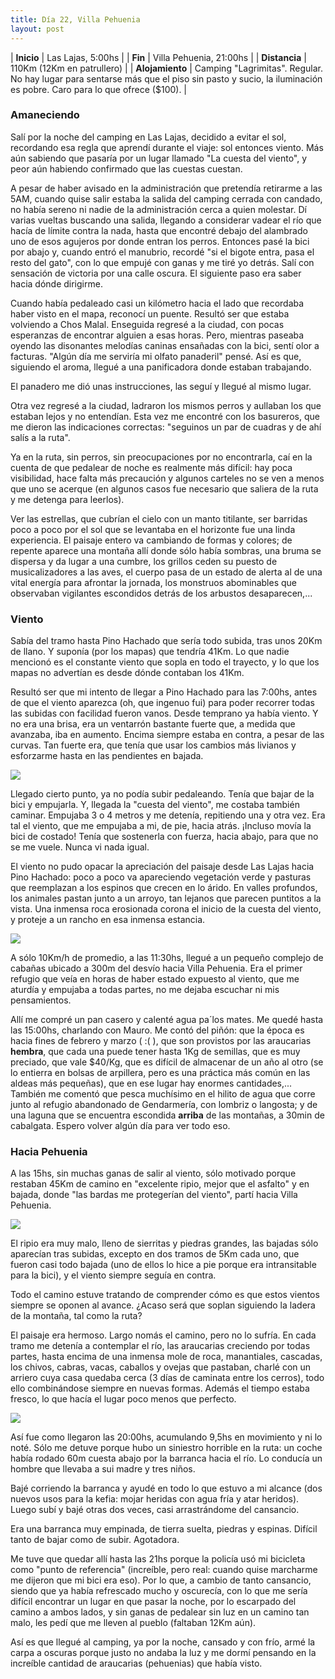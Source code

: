 ```yaml
---
title: Día 22, Villa Pehuenia
layout: post
---
```


| **Inicio**             | Las Lajas, 5:00hs |
| **Fin**                 | Villa Pehuenia, 21:00hs |
| **Distancia**       | 110Km (12Km en patrullero) |
| **Alojamiento**    | Camping "Lagrimitas". Regular. No hay lugar para sentarse más que el piso sin pasto y sucio, la iluminación es pobre. Caro para lo que ofrece ($100). |

### Amaneciendo
Salí por la noche del camping en Las Lajas, decidido a evitar el sol, recordando esa regla que aprendí durante el viaje: sol entonces viento. Más aún sabiendo que pasaría por un lugar llamado "La cuesta del viento", y peor aún habiendo confirmado que las cuestas cuestan.

A pesar de haber avisado en la administración que pretendía retirarme a las 5AM, cuando quise salir estaba la salida del camping cerrada con candado, no había sereno ni nadie de la administración cerca a quien molestar. Dí varias vueltas buscando una salida, llegando a considerar vadear el río que hacía de límite contra la nada, hasta que encontré debajo del alambrado uno de esos agujeros por donde entran los perros. Entonces pasé la bici por abajo y, cuando entró el manubrio, recordé "si el bigote entra, pasa el resto del gato", con lo que empujé con ganas y me tiré yo detrás. Salí con sensación de victoria por una calle oscura. El siguiente paso era saber hacia dónde dirigirme.

Cuando había pedaleado casi un kilómetro hacia el lado que recordaba haber visto en el mapa, reconocí un puente. Resultó ser que estaba volviendo a Chos Malal. Enseguida regresé a la ciudad, con pocas esperanzas de encontrar alguien a esas horas. Pero, mientras paseaba oyendo las disonantes melodías caninas ensañadas con la bici, sentí olor a facturas. "Algún día me serviría mi olfato panaderil" pensé. Así es que, siguiendo el aroma, llegué a una panificadora donde estaban trabajando.

El panadero me dió unas instrucciones, las seguí y llegué al mismo lugar.

Otra vez regresé a la ciudad, ladraron los mismos perros y aullaban los que estaban lejos y no entendían. Esta vez me encontré con los basureros, que me dieron las indicaciones correctas: "seguinos un par de cuadras y de ahí salís a la ruta".

Ya en la ruta, sin perros, sin preocupaciones por no encontrarla, caí en la cuenta de que pedalear de noche es realmente más difícil: hay poca visibilidad, hace falta más precaución y algunos carteles no se ven a menos que uno se acerque (en algunos casos fue necesario que saliera de la ruta y me detenga para leerlos).

Ver las estrellas, que cubrían el cielo con un manto titilante, ser barridas poco a poco por el sol que se levantaba en el horizonte fue una linda experiencia. El paisaje entero va cambiando de formas y colores; de repente aparece una montaña allí donde sólo había sombras, una bruma se dispersa y da lugar a una cumbre, los grillos ceden su puesto de musicalizadores a las aves, el cuerpo pasa de un estado de alerta al de una vital energía para afrontar la jornada, los monstruos abominables que observaban vigilantes escondidos detrás de los arbustos desaparecen,...

### Viento
Sabía del tramo hasta Pino Hachado que sería todo subida, tras unos 20Km de llano. Y suponía (por los mapas) que tendría 41Km. Lo que nadie mencionó es el constante viento que sopla en todo el trayecto, y lo que los mapas no advertían es desde dónde contaban los 41Km.

Resultó ser que mi intento de llegar a Pino Hachado para las 7:00hs, antes de que el viento aparezca (oh, que ingenuo fui) para poder recorrer todas las subidas con facilidad fueron vanos. Desde temprano ya había viento. Y no era una brisa, era un ventarrón bastante fuerte que, a medida que avanzaba, iba en aumento. Encima siempre estaba en contra, a pesar de las curvas. Tan fuerte era, que tenía que usar los cambios más livianos y esforzarme hasta en las pendientes en bajada.

[![](/images/2015-01-27-villa-pehuenia_2_thumb.jpg)](/images/2015-01-27-villa-pehuenia_2.jpg)

Llegado cierto punto, ya no podía subir pedaleando. Tenía que bajar de la bici y empujarla. Y, llegada la "cuesta del viento", me costaba también caminar. Empujaba 3 o 4 metros y me detenía, repitiendo una y otra vez. Era tal el viento, que me empujaba a mi, de pie, hacia atrás. ¡Incluso movía la bici de costado! Tenía que sostenerla con fuerza, hacia abajo, para que no se me vuele. Nunca vi nada igual.

El viento no pudo opacar la apreciación del paisaje desde Las Lajas hacia Pino Hachado: poco a poco va apareciendo vegetación verde y pasturas que reemplazan a los espinos que crecen en lo árido. En valles profundos, los animales pastan junto a un arroyo, tan lejanos que parecen puntitos a la vista. Una inmensa roca erosionada corona el inicio de la cuesta del viento, y proteje a un rancho en esa inmensa estancia.

[![](/images/2015-01-27-villa-pehuenia_1_thumb.jpg)](/images/2015-01-27-villa-pehuenia_1.jpg)

A sólo 10Km/h de promedio, a las 11:30hs, llegué a un pequeño complejo de cabañas ubicado a 300m del desvío hacia Villa Pehuenia. Era el primer refugio que veía en horas de haber estado expuesto al viento, que me aturdía y empujaba a todas partes, no me dejaba escuchar ni mis pensamientos.

Allí me compré un pan casero y calenté agua pa´los mates. Me quedé hasta las 15:00hs, charlando con Mauro. Me contó del piñón: que la época es hacia fines de febrero y marzo ( :( ), que son provistos por las araucarias **hembra**, que cada una puede tener hasta 1Kg de semillas, que es muy preciado, que vale $40/Kg, que es difícil de almacenar de un año al otro (se lo entierra en bolsas de  arpillera, pero es una práctica más común en las aldeas más pequeñas), que en ese lugar hay enormes cantidades,... También me comentó que pesca muchísimo en el hilito de agua que corre junto al refugio abandonado de Gendarmería, con lombriz o langosta; y de una laguna que se encuentra escondida **arriba** de las montañas, a 30min de cabalgata. Espero volver algún día para ver todo eso.

### Hacia Pehuenia
A las 15hs, sin muchas ganas de salir al viento, sólo motivado porque restaban 45Km de camino en "excelente ripio, mejor que el asfalto" y en bajada, donde "las bardas me protegerían del viento", partí hacia Villa Pehuenia.

[![](/images/2015-01-27-villa-pehuenia_3_thumb.jpg)](/images/2015-01-27-villa-pehuenia_3.jpg)

El ripio era muy malo, lleno de sierritas y piedras grandes, las bajadas sólo aparecían tras subidas, excepto en dos tramos de 5Km cada uno, que fueron casi todo bajada (uno de ellos lo hice a pie porque era intransitable para la bici), y el viento siempre seguía en contra.

Todo el camino estuve tratando de comprender cómo es que estos vientos siempre se oponen al avance. ¿Acaso será que soplan siguiendo la ladera de la montaña, tal como la ruta?

El paisaje era hermoso. Largo nomás el camino, pero no lo sufría. En cada tramo me detenía a contemplar el río, las araucarias creciendo por todas partes, hasta encima de una inmensa mole de roca, manantiales, cascadas, los chivos, cabras, vacas, caballos y ovejas que pastaban, charlé con un arriero cuya casa quedaba cerca (3 días de caminata entre los cerros), todo ello combinándose siempre en nuevas formas. Además el tiempo estaba fresco, lo que hacía el lugar poco menos que perfecto.

[![](https://cloud.githubusercontent.com/assets/1107605/6106245/6d6e7fd4-b03e-11e4-87de-2cb3032c30c1.JPG)](https://cloud.githubusercontent.com/assets/1107605/6106229/445ef45c-b03e-11e4-9b17-74d8ca15adb5.JPG)

Así fue como llegaron las 20:00hs, acumulando 9,5hs en movimiento y ni lo noté. Sólo me detuve porque hubo un siniestro horrible en la ruta: un coche había rodado 60m cuesta abajo por la barranca hacia el río. Lo conducía un hombre que llevaba a sui madre y tres niños.

Bajé corriendo la barranca y ayudé en todo lo que estuvo a mi alcance (dos nuevos usos para la kefia: mojar heridas con agua fría y atar heridos). Luego subí y bajé otras dos veces, casi arrastrándome del cansancio.

Era una barranca muy empinada, de tierra suelta, piedras y espinas. Difícil tanto de bajar como de subir. Agotadora.

Me tuve que quedar allí hasta las 21hs porque la policía usó mi bicicleta como "punto de referencia" (increíble, pero real: cuando quise marcharme me dijeron que mi bici era eso). Por lo que, a cambio de tanto cansancio, siendo que ya había refrescado mucho y oscurecía, con lo que me sería difícil encontrar un lugar en que pasar la noche, por lo escarpado del camino a ambos lados, y sin ganas de pedalear sin luz en un camino tan malo, les pedí que me lleven al pueblo (faltaban 12Km aún).

Así es que llegué al camping, ya por la noche, cansado y con frío, armé la carpa a oscuras porque justo no andaba la luz y me dormí pensando en la increíble cantidad de araucarias (pehuenias) que había visto.
